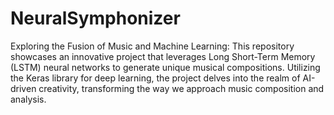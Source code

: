 # NeuralSymphonizer
  Exploring the Fusion of Music and Machine Learning: This repository showcases an innovative project that leverages Long Short-Term Memory (LSTM) neural networks to generate unique musical compositions. Utilizing the Keras library for deep learning, the project delves into the realm of AI-driven creativity, transforming the way we approach music composition and analysis.
